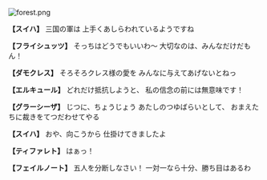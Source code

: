 
![forest.png](../images/backgrounds/forest.png)

**【スイハ】**
三国の軍は
上手くあしらわれているようですね

**【フライシュッツ】**
そっちはどうでもいいわ～
大切なのは、みんなだけだもん！

**【ダモクレス】**
そろそろクレス様の愛を
みんなに与えてあげないとねっ

**【エルキュール】**
どれだけ抵抗しようと、
私の信念の前には無意味です！

**【グラーシーザ】**
じつに、ちょうじょう
あたしのつゆばらいとして、
おまえたちに裁きをてつだわせてやる

**【スイハ】**
おや、向こうから
仕掛けてきましたよ

**【ティファレト】**
はぁっ！

**【フェイルノート】**
五人を分断しなさい！
一対一なら十分、勝ち目はあるわ